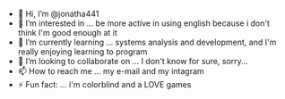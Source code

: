 - 👋 Hi, I’m @jonatha441
- 👀 I’m interested in ... be more active in using english because i don't think I'm good enough at it
- 🌱 I’m currently learning ... systems analysis and development, and I'm really enjoying learning to program
- 💞️ I’m looking to collaborate on ... I don't know for sure, sorry... 
- 📫 How to reach me ... my e-mail and my intagram
- ⚡ Fun fact: ... i'm colorblind and a LOVE games 

<!---
jonatha441/jonatha441 is a ✨ special ✨ repository because its `README.md` (this file) appears on your GitHub profile.
You can click the Preview link to take a look at your changes.
--->
